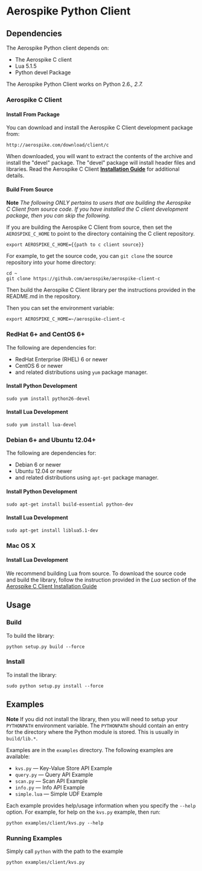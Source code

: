 # Aerospike Python Client

## Dependencies

The Aerospike Python client depends on:

- The Aerospike C client 
- Lua 5.1.5
- Python devel Package

The Aerospike Python Client works on Python 2.6.*, 2.7.* 


### Aerospike C Client

#### Install From Package

You can download and install the Aerospike C Client development package from:

	http://aerospike.com/download/client/c

When downloaded, you will want to extract the contents of the archive and install the "devel" package. The "devel" package will install header files and libraries. Read the Aerospike C Client **[Installation Guide](http://aerospike.com/docs/client/c/install/)** for additional details.

#### Build From Source

**Note** _The following ONLY pertains to users that are building the Aerospike C Client from source code. If you have installed the C client development package, then you can skip the following._

If you are building the Aerospike C Client from source, then set the `AEROSPIKE_C_HOME` to point to the directory containing the C client repository. 

	export AEROSPIKE_C_HOME={{path to c client source}}

For example, to get the source code, you can `git clone` the source repository into your home directory:

	cd ~
	git clone https://github.com/aerospike/aerospike-client-c

Then build the Aerospike C Client library per the instructions provided in the README.md in the repository.

Then you can set the environment variable:

	export AEROSPIKE_C_HOME=~/aerospike-client-c


### RedHat 6+ and CentOS 6+

The following are dependencies for:

- RedHat Enterprise (RHEL) 6 or newer 
- CentOS 6 or newer 
- and related distributions using `yum` package manager.

#### Install Python Development

	sudo yum install python26-devel

#### Install Lua Development

	sudo yum install lua-devel


### Debian 6+ and Ubuntu 12.04+

The following are dependencies for:

- Debian 6 or newer 
- Ubuntu 12.04 or newer 
- and related distributions using `apt-get` package manager.

#### Install Python Development

	sudo apt-get install build-essential python-dev

#### Install Lua Development

	sudo apt-get install liblua5.1-dev


### Mac OS X


#### Install Lua Development

We recommend building Lua from source. To download the source code and build the library, follow the instruction provided in the _Lua_ section of the [Aerospike C Client Installation Guide](http://aerospike.com/docs/client/c/install/macosx.html#lua)

## Usage

### Build

To build the library:

	python setup.py build --force

### Install

To install the library:

	sudo python setup.py install --force

## Examples

**Note** If you did not install the library, then you will need to setup your `PYTHONPATH` environment variable. The `PYTHONPATH` should contain an entry for the directory where the Python module is stored. This is usually in `build/lib.*`.


Examples are in the `examples` directory. The following examples are available:

* `kvs.py` — Key-Value Store API Example
* `query.py` — Query API Example
* `scan.py` — Scan API Example
* `info.py` — Info API Example
* `simple.lua` — Simple UDF Example

Each example provides help/usage information when you specify the `--help` option. For example, for help on the `kvs.py` example, then run:

	python examples/client/kvs.py --help


### Running Examples

Simply call `python` with the path to the example

	python examples/client/kvs.py




